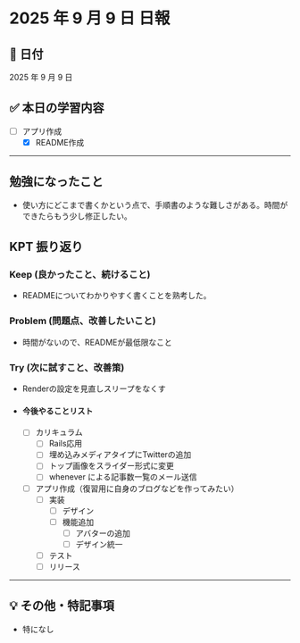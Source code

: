 # 2025 年 9 月 9 日 日報

## 📅 日付

2025 年 9 月 9 日

## ✅ 本日の学習内容
- [ ] アプリ作成
  - [x] README作成
---

## 勉強になったこと
- 使い方にどこまで書くかという点で、手順書のような難しさがある。時間ができたらもう少し修正したい。

## KPT 振り返り

### Keep (良かったこと、続けること)

- READMEについてわかりやすく書くことを熟考した。

### Problem (問題点、改善したいこと)

- 時間がないので、READMEが最低限なこと


### Try (次に試すこと、改善策)

- Renderの設定を見直しスリープをなくす

- #### 今後やることリスト
  - [ ] カリキュラム
    - [ ] Rails応用
     - [ ] 埋め込みメディアタイプにTwitterの追加
     - [ ] トップ画像をスライダー形式に変更
     - [ ] whenever による記事数一覧のメール送信
  - [ ] アプリ作成（復習用に自身のブログなどを作ってみたい）
    - [ ] 実装
      - [ ] デザイン
      - [ ] 機能追加
        - [ ] アバターの追加
        - [ ] デザイン統一
    - [ ] テスト
    - [ ] リリース
---

## 💡 その他・特記事項

- 特になし

